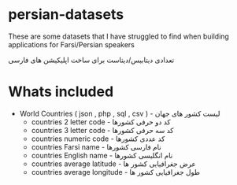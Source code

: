 # persian-datasets

These are some datasets that I have struggled to find when building applications for Farsi/Persian speakers

تعدادی دیتابیس/دیتاست برای ساخت اپلیکیشن های فارسی

# Whats included
- World Countries ( json , php , sql , csv ) - لیست کشور های جهان 
  - countries 2 letter code - کد دو حرفی کشورها
  - countries 3 letter code - کد سه حرفی کشورها
  - countries numeric code - کد عددی کشورها
  - countries Farsi name - نام فارسی کشورها
  - countries English name - نام انگلیسی کشورها
  - countries average latitude - عرض جغرافیایی کشور ها
  - countries average longitude - طول جغرافیایی کشور ها
